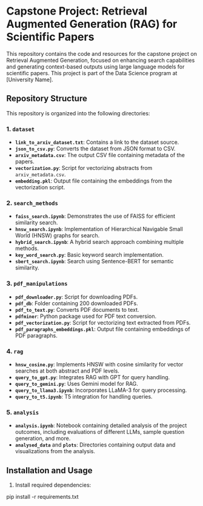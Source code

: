 # Capstone Project: Retrieval Augmented Generation (RAG) for Scientific Papers

This repository contains the code and resources for the capstone project on Retrieval Augmented Generation, focused on enhancing search capabilities and generating context-based outputs using large language models for scientific papers. This project is part of the Data Science program at [University Name].

## Repository Structure

This repository is organized into the following directories:

### 1. `dataset`
- **`link_to_arxiv_dataset.txt`**: Contains a link to the dataset source.
- **`json_to_csv.py`**: Converts the dataset from JSON format to CSV.
- **`arxiv_metadata.csv`**: The output CSV file containing metadata of the papers.
- **`vectorization.py`**: Script for vectorizing abstracts from `arxiv_metadata.csv`.
- **`embedding.pkl`**: Output file containing the embeddings from the vectorization script.

### 2. `search_methods`
- **`faiss_search.ipynb`**: Demonstrates the use of FAISS for efficient similarity search.
- **`hnsw_search.ipynb`**: Implementation of Hierarchical Navigable Small World (HNSW) graphs for search.
- **`hybrid_search.ipynb`**: A hybrid search approach combining multiple methods.
- **`key_word_search.py`**: Basic keyword search implementation.
- **`sbert_search.ipynb`**: Search using Sentence-BERT for semantic similarity.

### 3. `pdf_manipulations`
- **`pdf_downloader.py`**: Script for downloading PDFs.
- **`pdf_db`**: Folder containing 200 downloaded PDFs.
- **`pdf_to_text.py`**: Converts PDF documents to text.
- **`pdfminer`**: Python package used for PDF text conversion.
- **`pdf_vectorization.py`**: Script for vectorizing text extracted from PDFs.
- **`pdf_paragraphs_embeddings.pkl`**: Output file containing embeddings of PDF paragraphs.

### 4. `rag`
- **`hnsw_cosine.py`**: Implements HNSW with cosine similarity for vector searches at both abstract and PDF levels.
- **`query_to_gpt.py`**: Integrates RAG with GPT for query handling.
- **`query_to_gemini.py`**: Uses Gemini model for RAG.
- **`query_to_llama3.ipynb`**: Incorporates LLaMA-3 for query processing.
- **`query_to_t5.ipynb`**: T5 integration for handling queries.

### 5. `analysis`
- **`analysis.ipynb`**: Notebook containing detailed analysis of the project outcomes, including evaluations of different LLMs, sample question generation, and more.
- **`analysed_data`** and **`plots`**: Directories containing output data and visualizations from the analysis.

## Installation and Usage

1) Install required dependencies:

pip install -r requirements.txt
